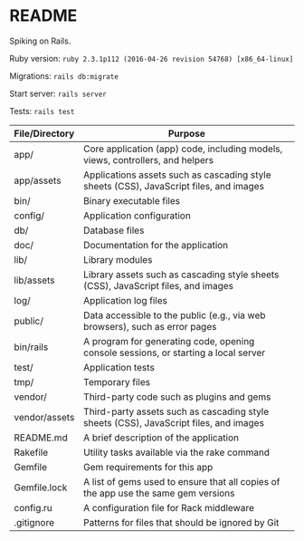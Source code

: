 # README

Spiking on Rails.

Ruby version: `ruby 2.3.1p112 (2016-04-26 revision 54768) [x86_64-linux]`

Migrations: `rails db:migrate`

Start server: `rails server`

Tests: `rails test`



File/Directory |  Purpose
---|---
app/ | Core application (app) code, including models, views, controllers, and helpers
app/assets | Applications assets such as cascading style sheets (CSS), JavaScript files, and images
bin/ | Binary executable files
config/ | Application configuration
db/ | Database files
doc/ | Documentation for the application
lib/  | Library modules
lib/assets |  Library assets such as cascading style sheets (CSS), JavaScript files, and images
log/  | Application log files
public/ | Data accessible to the public (e.g., via web browsers), such as error pages
bin/rails | A program for generating code, opening console sessions, or starting a local server
test/ | Application tests
tmp/ | Temporary files
vendor/ | Third-party code such as plugins and gems
vendor/assets | Third-party assets such as cascading style sheets (CSS), JavaScript files, and images
README.md | A brief description of the application
Rakefile |  Utility tasks available via the rake command
Gemfile | Gem requirements for this app
Gemfile.lock | A list of gems used to ensure that all copies of the app use the same gem versions
config.ru | A configuration file for Rack middleware
.gitignore |  Patterns for files that should be ignored by Git
